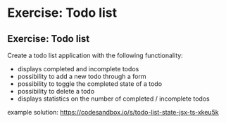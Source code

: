 # Exercise: Todo list

## Exercise: Todo list

Create a todo list application with the following functionality:

- displays completed and incomplete todos
- possibility to add a new todo through a form
- possibility to toggle the completed state of a todo
- possibility to delete a todo
- displays statistics on the number of completed / incomplete todos

example solution: https://codesandbox.io/s/todo-list-state-jsx-ts-xkeu5k
